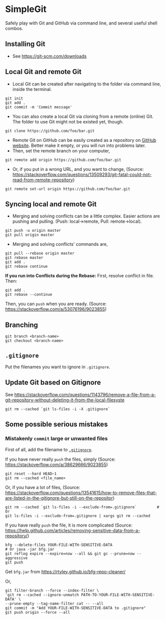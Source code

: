 # SimpleGit

Safely play with Git and GitHub via command line, and several useful shell combos.

## Installing Git

- See <https://git-scm.com/downloads>

## Local Git and remote Git

- Local Git can be created after navigating to the folder via command line, inside the terminal.

```commandline
git init
git add .
git commit -m 'Commit message'
```

- You can also create a local Git via cloning from a remote (online) Git. The folder to use Git might not be existed yet, though.

```commandline
git clone https://github.com/foo/bar.git
```

- Remote Git on GitHub can be easily created as a repository on [GitHub website](https://github.com). Better make it empty, or you will run into problems later.
- Then, set the remote branch on your computer,

```commandline
git remote add origin https://github.com/foo/bar.git
```

- Or, if you put in a wrong URL, and you want to change, (Source: <https://stackoverflow.com/questions/13509293/git-fatal-could-not-read-from-remote-repository>)

```commandline
git remote set-url origin https://github.com/foo/bar.git
```

## Syncing local and remote Git

- Merging and solving conflicts can be a little complex. Easier actions are pushing and pulling. (Push: local->remote, Pull: remote->local).

```commandline
git push -u origin master
git pull origin master
```

- Merging and solving conflicts' commands are,

```commandline
git pull --rebase origin master
git rebase master
git add .
git rebase continue
```

**If you run into Conflicts during the Rebase:**
First, resolve conflict in file. Then:

```commandline
git add .
git rebase --continue
```

Then, you can `push` when you are ready. (Source: <https://stackoverflow.com/a/53076196/9023855>)

## Branching

```commandline
git branch <branch-name>
git checkout <branch-name>
```

## `.gitignore`

Put the filenames you want to ignore in `.gitignore`.

## Update Git based on Gitignore

See <https://stackoverflow.com/questions/1143796/remove-a-file-from-a-git-repository-without-deleting-it-from-the-local-filesyste>

```
git rm --cached `git ls-files -i -X .gitignore`
```

## Some possible serious mistakes

### Mistakenly `commit` large or unwanted files

First of all, add the filename to [`.gitignore`](https://www.gitignore.io).

If you have never really `push` the files, simply (Source: <https://stackoverflow.com/a/38629666/9023855>)

```commandline
git reset --hard HEAD~1
git rm --cached <file_name>
```

Or, if you have a lot of files, (Source: <https://stackoverflow.com/questions/13541615/how-to-remove-files-that-are-listed-in-the-gitignore-but-still-on-the-repositor>)

```commandline
git rm --cached `git ls-files -i --exclude-from=.gitignore`         # Or
git ls-files -i --exclude-from=.gitignore | xargs git rm --cached
```

If you have really `push` the file, it is more complicated (Source: <https://help.github.com/articles/removing-sensitive-data-from-a-repository/>)

```commandline
bfg --delete-files YOUR-FILE-WITH-SENSITIVE-DATA
# Or java -jar bfg.jar
git reflog expire --expire=now --all && git gc --prune=now --aggressive
git push
```

Get `bfg.jar` from <https://rtyley.github.io/bfg-repo-cleaner/>

Or,

```commandline
git filter-branch --force --index-filter \
'git rm --cached --ignore-unmatch PATH-TO-YOUR-FILE-WITH-SENSITIVE-DATA' \
--prune-empty --tag-name-filter cat -- --all
git commit -m "Add YOUR-FILE-WITH-SENSITIVE-DATA to .gitignore"
git push origin --force --all
```
